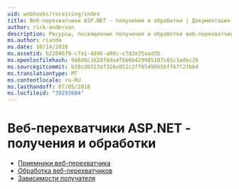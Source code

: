 ```yaml
---
uid: webhooks/receiving/index
title: Веб-перехватчики ASP.NET - получения и обработки | Документация Майкрософт
author: rick-anderson
description: Ресурсы, посвященные получения и обработки веб-перехватчики в ASP.NET
ms.author: riande
ms.date: 10/14/2016
ms.assetid: b22046f9-c7a1-4d46-a80c-c7d2e35aad3b
ms.openlocfilehash: 9d8d8c162d76da4fbb6b429985107c01c1adec26
ms.sourcegitcommit: b28cd0313af316c051c2ff8549865bff67f2fbb4
ms.translationtype: MT
ms.contentlocale: ru-RU
ms.lasthandoff: 07/05/2018
ms.locfileid: "39293684"
---
```

# <a name="aspnet-webhooks---receiving-and-processing"></a>Веб-перехватчики ASP.NET - получения и обработки

* [Приемники веб-перехватчика](receivers.md)
* [Обработка веб-перехватчиков](handlers.md)
* [Зависимости получателя](dependencies.md)
